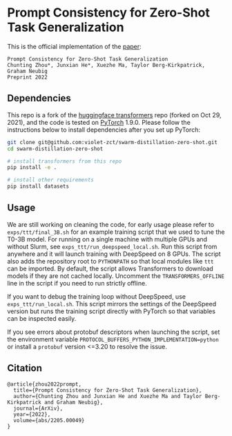 # Prompt Consistency for Zero-Shot Task Generalization
This is the official implementation of the [paper](https://arxiv.org/abs/2205.00049):

```
Prompt Consistency for Zero-Shot Task Generalization
Chunting Zhou*, Junxian He*, Xuezhe Ma, Taylor Berg-Kirkpatrick, Graham Neubig
Preprint 2022
```

## Dependencies

This repo is a fork of the [huggingface transformers](https://github.com/huggingface/transformers) repo (forked on Oct 29, 2021), and the code is tested on [PyTorch](https://pytorch.org) 1.9.0. Please follow the instructions below to install dependencies after you set up PyTorch:

```bash
git clone git@github.com:violet-zct/swarm-distillation-zero-shot.git
cd swarm-distillation-zero-shot

# install transformers from this repo
pip install -e .

# install other requirements
pip install datasets
```

## Usage
We are still working on cleaning the code, for early usage please refer to `exps/ttt/final_3B.sh` for an example training script that we used to tune the T0-3B model.
For running on a single machine with multiple GPUs and without Slurm, see
`exps_ttt/run_deepspeed_local.sh`. Run this script from anywhere and it will
launch training with DeepSpeed on 8 GPUs. The script also adds the repository
root to `PYTHONPATH` so that local modules like `ttt` can be imported. By
default, the script allows Transformers to download models if they are not
cached locally. Uncomment the `TRANSFORMERS_OFFLINE` line in the script if you
need to run strictly offline.

If you want to debug the training loop without DeepSpeed, use
`exps_ttt/run_local.sh`. This script mirrors the settings of the DeepSpeed
version but runs the training script directly with PyTorch so that variables can
be inspected easily.

If you see errors about protobuf descriptors when launching the script, set the
environment variable `PROTOCOL_BUFFERS_PYTHON_IMPLEMENTATION=python` or
install a `protobuf` version <=3.20 to resolve the issue.

## Citation

```
@article{zhou2022prompt,
  title={Prompt Consistency for Zero-Shot Task Generalization},
  author={Chunting Zhou and Junxian He and Xuezhe Ma and Taylor Berg-Kirkpatrick and Graham Neubig},
  journal={ArXiv},
  year={2022},
  volume={abs/2205.00049}
}
```